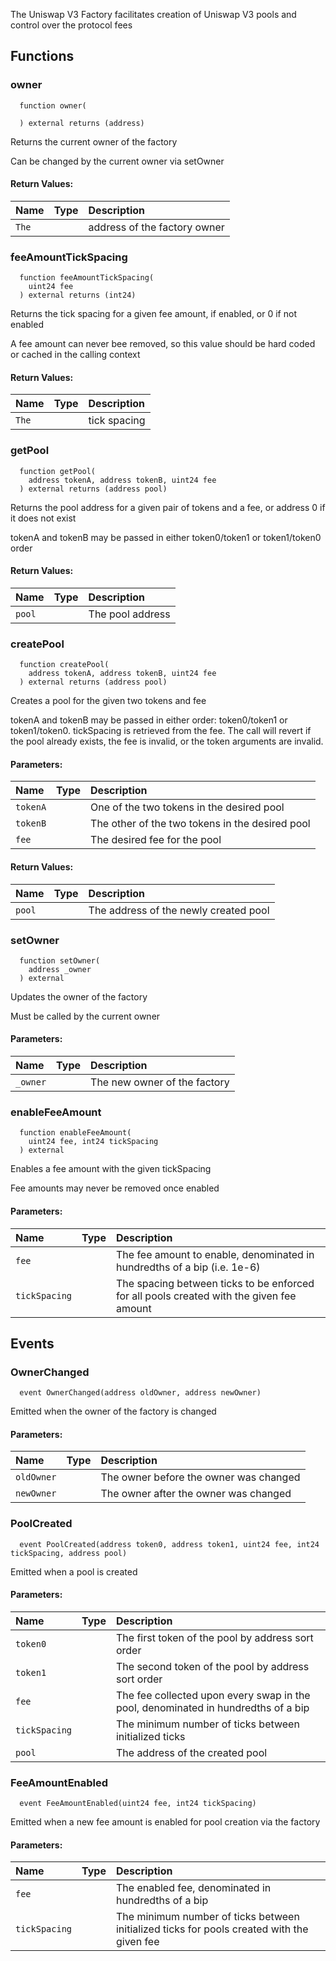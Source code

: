 The Uniswap V3 Factory facilitates creation of Uniswap V3 pools and control over the protocol fees


## Functions
### owner
```solidity
  function owner(
    
  ) external returns (address)
```
Returns the current owner of the factory

Can be changed by the current owner via setOwner


#### Return Values:
| Name                           | Type          | Description                                                                  |
| :----------------------------- | :------------ | :--------------------------------------------------------------------------- |
|`The`|  | address of the factory owner
### feeAmountTickSpacing
```solidity
  function feeAmountTickSpacing(
    uint24 fee
  ) external returns (int24)
```
Returns the tick spacing for a given fee amount, if enabled, or 0 if not enabled

A fee amount can never bee removed, so this value should be hard coded or cached in the calling context


#### Return Values:
| Name                           | Type          | Description                                                                  |
| :----------------------------- | :------------ | :--------------------------------------------------------------------------- |
|`The`|  | tick spacing
### getPool
```solidity
  function getPool(
    address tokenA, address tokenB, uint24 fee
  ) external returns (address pool)
```
Returns the pool address for a given pair of tokens and a fee, or address 0 if it does not exist

tokenA and tokenB may be passed in either token0/token1 or token1/token0 order


#### Return Values:
| Name                           | Type          | Description                                                                  |
| :----------------------------- | :------------ | :--------------------------------------------------------------------------- |
|`pool`|  | The pool address
### createPool
```solidity
  function createPool(
    address tokenA, address tokenB, uint24 fee
  ) external returns (address pool)
```
Creates a pool for the given two tokens and fee

tokenA and tokenB may be passed in either order: token0/token1 or token1/token0. tickSpacing is retrieved
from the fee. The call will revert if the pool already exists, the fee is invalid, or the token arguments
are invalid.

#### Parameters:
| Name | Type | Description                                                          |
| :--- | :--- | :------------------------------------------------------------------- |
|`tokenA` |  | One of the two tokens in the desired pool
|`tokenB` |  | The other of the two tokens in the desired pool
|`fee` |  | The desired fee for the pool

#### Return Values:
| Name                           | Type          | Description                                                                  |
| :----------------------------- | :------------ | :--------------------------------------------------------------------------- |
|`pool`|  | The address of the newly created pool
### setOwner
```solidity
  function setOwner(
    address _owner
  ) external
```
Updates the owner of the factory

Must be called by the current owner

#### Parameters:
| Name | Type | Description                                                          |
| :--- | :--- | :------------------------------------------------------------------- |
|`_owner` |  | The new owner of the factory

### enableFeeAmount
```solidity
  function enableFeeAmount(
    uint24 fee, int24 tickSpacing
  ) external
```
Enables a fee amount with the given tickSpacing

Fee amounts may never be removed once enabled

#### Parameters:
| Name | Type | Description                                                          |
| :--- | :--- | :------------------------------------------------------------------- |
|`fee` |  | The fee amount to enable, denominated in hundredths of a bip (i.e. 1e-6)
|`tickSpacing` |  | The spacing between ticks to be enforced for all pools created with the given fee amount

## Events
### OwnerChanged
```solidity
  event OwnerChanged(address oldOwner, address newOwner)
```
Emitted when the owner of the factory is changed


#### Parameters:
| Name                           | Type          | Description                                    |
| :----------------------------- | :------------ | :--------------------------------------------- |
|`oldOwner`|  | The owner before the owner was changed
|`newOwner`|  | The owner after the owner was changed
### PoolCreated
```solidity
  event PoolCreated(address token0, address token1, uint24 fee, int24 tickSpacing, address pool)
```
Emitted when a pool is created


#### Parameters:
| Name                           | Type          | Description                                    |
| :----------------------------- | :------------ | :--------------------------------------------- |
|`token0`|  | The first token of the pool by address sort order
|`token1`|  | The second token of the pool by address sort order
|`fee`|  | The fee collected upon every swap in the pool, denominated in hundredths of a bip
|`tickSpacing`|  | The minimum number of ticks between initialized ticks
|`pool`|  | The address of the created pool
### FeeAmountEnabled
```solidity
  event FeeAmountEnabled(uint24 fee, int24 tickSpacing)
```
Emitted when a new fee amount is enabled for pool creation via the factory


#### Parameters:
| Name                           | Type          | Description                                    |
| :----------------------------- | :------------ | :--------------------------------------------- |
|`fee`|  | The enabled fee, denominated in hundredths of a bip
|`tickSpacing`|  | The minimum number of ticks between initialized ticks for pools created with the given fee
